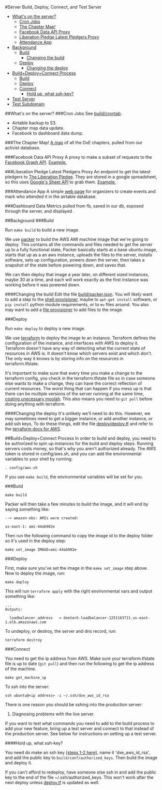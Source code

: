 #Server Build, Deploy, Connect, and Test Server

<!-- START doctoc generated TOC please keep comment here to allow auto update -->
<!-- DON'T EDIT THIS SECTION, INSTEAD RE-RUN doctoc TO UPDATE -->

- [What's on the server?](#whats-on-the-server)
  - [Cron Jobs](#cron-jobs)
  - [The Chapter Map!](#the-chapter-map)
  - [Facebook Data API Proxy](#facebook-data-api-proxy)
  - [Liberation Pledge Latest Pledgers Proxy](#liberation-pledge-latest-pledgers-proxy)
  - [Attendance App](#attendance-app)
- [Background](#background)
  - [Build](#build)
    - [Changing the build](#changing-the-build)
  - [Deploy](#deploy)
    - [Changing the deploy](#changing-the-deploy)
- [Build+Deploy+Connect Process](#builddeployconnect-process)
  - [Build](#build-1)
  - [Deploy](#deploy-1)
  - [Connect](#connect)
    - [Hold up, what ssh-key?](#hold-up-what-ssh-key)
- [Test Server](#test-server)
- [Test Subdomain](#test-subdomain)

<!-- END doctoc generated TOC please keep comment here to allow auto update -->


##What's on the server?
###Cron Jobs
See [build/crontab](build/crontab).

* Airtable backup to S3.
* Chapter map data update.
* Facebook to dashboard data dump.

###The Chapter Map!
[A map](http://dxetech.org/maps/chapter_map.html) of all the DxE chapters, pulled
from our activist database.

###Facebook Data API Proxy
A proxy to make a subset of requests to the [Facebook Graph
API](https://developers.facebook.com/docs/graph-api).
[Example.](http://dxetech.org/facebook/attending_event?event_id=122831071398421)

###Liberation Pledge Latest Pledgers Proxy
An endpoint to get the latest pledgers to [The Liberation
Pledge](http://www.liberationpledge.com/). They are stored in a google
spreadsheet, so this uses [Google's Sheet
API](https://developers.google.com/google-apps/spreadsheets/?hl=en) to grab them.
[Example.](http://dxetech.org/pledge/latest_pledgers/2)

###Attendance App
A simple [web page](http://dxetech.org/attend) for organizers to create events and mark who attended it in the airtable database.

###Dashboard Data
Metrics pulled from fb, saved in our db, exposed through the server, and displayed <somewhere>.


##Background
###Build

Run `make build` to build a new image.

We use [packer](https://www.packer.io/intro) to build the AWS AMI
machine image that we're going to deploy. This contains all the
commands and files needed to get the server up to a fully functional
state, Packer basically starts at a base ubuntu image, starts that up
as a an aws instance, uploads the files to the server, installs
software, sets up configuration, powers down the server, then takes a
snapshot of the state before powering down, and saves that.

We can then deploy that image a year later, on different sized instances, maybe
30 at a time, and each will work exactly as the first instance was working before
it was powered down.

####Changing the build
Edit the file [build/packer.json](build/packer.json). You will likely want to add a step to the
[shell provisioner](https://www.packer.io/docs/provisioners/shell.html), maybe
to `apt-get install` software, or `pip install` python module requirements, or
to `mv` files around. You also may want to add a [file
provisioner](https://www.packer.io/docs/provisioners/file.html) to add files
to the image.


###Deploy

Run `make deploy` to deploy a new image.

We use [terraform](https://terraform.io/) to deploy the image to an
instance. Terraform defines the configuration of the instance, and
interfaces with AWS to deploy it. Terraform doesn't have any way of
detecting what the current state of resources in AWS is. It doesn't
know which servers exist and which don't. The only way it knows is by
storing info on the resources in terraform.tfstate.

It's important to make sure that every time you make a change to the terraform
config, you check in the terraform.tfstate file so in case someone else wants to
make a change, they can have the correct reflection of current resources. The
worst thing that can happen if you mess up is that there can be multiple
versions of the server running at the same time, [costing unecessary
moolah](https://media.giphy.com/media/qbMEvt2tl5flC/giphy.gif). This also means
you need to `git pull` before doing anything with terraform.

####Changing the deploy
It's unlikely we'll need to do this. However, we may sometimes need to get a bigger
instance, or add another instance, or add ssh keys, To do these things, edit the
file [deploy/deploy.tf](deploy/deploy.tf) and refer to the [terraform docs for
AWS](https://www.terraform.io/docs/providers/aws/).


##Build+Deploy+Connect Process
In order to build and deploy, you need to be authorized to spin up
instances for the build and deploy steps. Running servers costs money,
so that's why you aren't authorized already. The AWS token is stored
in config/aws.sh, and you can add the environmental variables to your
shell by running:

```
. config/aws.sh
```

If you use `make build`, the environmental variables will be set for you.

###Build

```
make build
```
Packer will then take a few minutes to build the image, and it will end by
saying something like:
```
--> amazon-ebs: AMIs were created:

us-east-1: ami-44ab902e
```

Then run the following command to copy the image id to the deploy
folder so it's used in the deploy step:

```
make set_image IMAGE=ami-44ab902e
```

###Deploy

First, make sure you've set the image in the `make set_image` step
above. Now to deploy the image, run:

```
make deploy
```

This will run `terraform apply` with the right environmental vars and
output something like:

```
...
Outputs:

  loadbalancer_address   = dxetech-loadbalancer-1251163711.us-east-1.elb.amazonaws.com
```

To undeploy, or destroy, the server and dns record, run:

```
terraform destroy
```

###Connect

You need to get the ip address from AWS. Make sure your
terraform.tfstate file is up to date (`git pull`) and then run the
following to get the ip address of the machine.

```
make get_machine_ip
```

To ssh into the server:
```
ssh ubuntu@<ip address> -i ~/.ssh/dxe_aws_id_rsa
```

There is one reason you should be sshing into the production server:

1. Diagnosing problems with the live server.

If you want to test what commands you need to add to the build process to
add your new feature, bring up a test server and connect to that instead of the
production server. See below for instructions on setting up a test server.

####Hold up, what ssh-key?

You need do make an ssh key
[(steps 1-2 here)](https://www.digitalocean.com/community/tutorials/how-to-set-up-ssh-keys--2),
name it 'dxe_aws_id_rsa', and add the public key to
`build/conf/authorized_keys`. Then build the image and deploy it.

If you can't afford to redeploy, have someone else ssh in and add the public key
to the end of the file ~/.ssh/authorized_keys. This won't work after the next
deploy unless [deploy.tf](deploy/deploy.tf) is updated as well.
